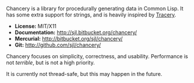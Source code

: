 Chancery is a library for procedurally generating data in Common Lisp.  It has
some extra support for strings, and is heavily inspired by [Tracery][].

[Tracery]: http://tracery.io/

* **License:** MIT/X11
* **Documentation:** <http://sjl.bitbucket.org/chancery/>
* **Mercurial:** <http://bitbucket.org/sjl/chancery/>
* **Git:** <http://github.com/sjl/chancery/>

Chancery focuses on simplicity, correctness, and usability.  Performance is not
*terrible*, but is not a high priority.

It is currently not thread-safe, but this may happen in the future.
